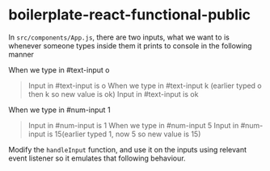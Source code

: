 # boilerplate-react-functional-public

In <code>src/components/App.js</code>, there are two inputs,
what we want to is whenever someone types inside them it prints to console in the following manner

When we type in #text-input o
> Input in #text-input is o
When we type in #text-input k (earlier typed o then k so new value is ok)
> Input in #text-input is ok

When we type in #num-input 1
> Input in #num-input is 1
> When we type in #num-input 5 
Input in #num-input is 15(earlier typed 1, now 5 so new value is 15)

Modify the <code>handleInput</code> function, and use it on the inputs using relevant event listener
so it emulates that following behaviour.
